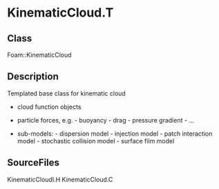 # KinematicCloud.T 
## Class
Foam::KinematicCloud

## Description
Templated base class for kinematic cloud

- cloud function objects

- particle forces, e.g.
      - buoyancy
      - drag
      - pressure gradient
      - ...

- sub-models:
      - dispersion model
      - injection model
      - patch interaction model
      - stochastic collision model
      - surface film model

## SourceFiles
KinematicCloudI.H
KinematicCloud.C

